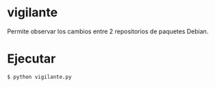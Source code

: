 vigilante
=========

Permite observar los cambios entre 2 repositorios de paquetes Debian.

Ejecutar
========

    $ python vigilante.py
